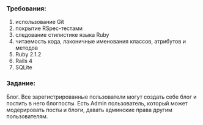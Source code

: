 <h3>Требования:</h3>
<p>
<ol>
<li>использование Git</li>
<li>покрытие RSpec-тестами</li>
<li>следование стилистике языка Ruby</li>
<li>читаемость кода, лаконичные именования классов, атрибутов и методов</li>
<li>Ruby 2.1.2</li>
<li>Rails 4</li>
<li>SQLite</li>
</ol>
</p>
<h3>Задание:</h3>
<p>Блог. Все зарегистрированные пользователи могут создать себе блог и постить в него блогпосты. Есть Admin пользователь, который может модерировать посты и блоги, давать админские права другим пользователям.</p>
